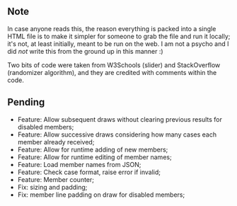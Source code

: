 ## Note

In case anyone reads this, the reason everything is packed into a single HTML
file is to make it simpler for someone to grab the file and run it locally; it's
not, at least initially, meant to be run on the web. I am not a psycho and I
did *not* write this from the ground up in this manner :)

Two bits of code were taken from W3Schools (slider) and StackOverflow
(randomizer algorithm), and they are credited with comments within the code.

## Pending

- Feature: Allow subsequent draws without clearing previous results for disabled members;
- Feature: Allow successive draws considering how many cases each member already received;
- Feature: Allow for runtime adding of new members;
- Feature: Allow for runtime editing of member names;
- Feature: Load member names from JSON;
- Feature: Check case format, raise error if invalid;
- Feature: Member counter;
- Fix: sizing and padding;
- Fix: member line padding on draw for disabled members;
